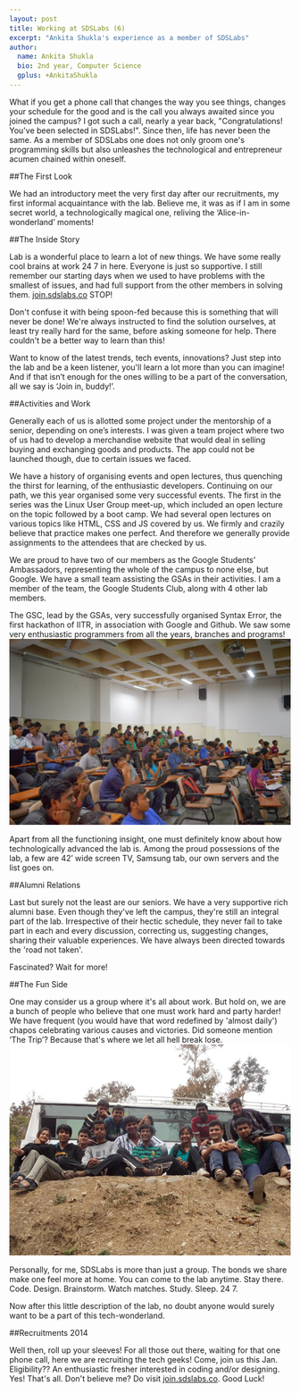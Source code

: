 ```yaml
---
layout: post
title: Working at SDSLabs (6)
excerpt: "Ankita Shukla's experience as a member of SDSLabs"
author:
  name: Ankita Shukla
  bio: 2nd year, Computer Science
  gplus: +AnkitaShukla
---
```


What if you get a phone call that changes the way you see things, changes your schedule for the good and is the call you always awaited since you joined the campus? I got such a call, nearly a year back, "Congratulations! You've been selected in SDSLabs!". Since then, life has never been the same. As a member of SDSLabs one does not only groom one's programming skills but also unleashes the technological and entrepreneur acumen chained within oneself.

##The First Look

We had an introductory meet the very first day after our recruitments, my first informal acquaintance with the lab. Believe me, it was as if I am in some secret world, a technologically magical one, reliving the ‘Alice-in-wonderland’ moments!

##The Inside Story

Lab is a wonderful place to learn a lot of new things. We have some really cool brains at work 24 7 in here. Everyone is just so supportive. I still remember our starting days when we used to have problems with the smallest of issues, and had full support from the other members in solving them. 
[join.sdslabs.co](http://join.sdslabs.co/)
STOP!

Don't confuse it with being spoon-fed because this is something that will never be done! We're always instructed to find the solution ourselves, at least try really hard for the same, before asking someone for help. There couldn't be a better way to learn than this!

Want to know of the latest trends, tech events, innovations? Just step into the lab and be a keen listener, you'll learn a lot more than you can imagine! 
And if that isn’t enough for the ones willing to be a part of the conversation, all we say is ‘Join in, buddy!’.

##Activities and Work

Generally each of us is allotted some project under the mentorship of a senior, depending on one’s interests. I was given a team project where two of us had to develop a merchandise website that would deal in selling buying and exchanging goods and products. The app could not be launched though, due to certain issues we faced.

We have a history of organising events and open lectures, thus quenching the thirst for learning, of the enthusiastic developers. Continuing on our path, we this year organised some very successful events. The first in the series was the Linux User Group meet-up, which included an open lecture on the topic followed by a boot camp.
We had several open lectures on various topics like HTML, CSS and JS covered by us. We firmly and crazily believe that practice makes one perfect. And therefore we generally provide assignments to the attendees that are checked by us.

We are proud to have two of our members as the Google Students’ Ambassadors, representing the whole of the campus to none else, but Google. We have a small team assisting the GSAs in their activities. I am a member of the team, the Google Students Club, along with 4 other lab members. 

The GSC, lead by the GSAs, very successfully organised Syntax Error, the first hackathon of IITR, in association with Google and Github. We saw some very enthusiastic programmers from all the years, branches and programs! 
![Syntax Error '13](/images/posts/syntax-error/audience.jpg)

Apart from all the functioning insight, one must definitely know about how technologically advanced the lab is. Among the proud possessions of the lab, a few are 42’ wide screen TV, Samsung tab, our own servers and the list goes on.


##Alumni Relations

Last but surely not the least are our seniors. We have a very supportive rich alumni base. Even though they've left the campus, they're still an integral part of the lab. Irrespective of their hectic schedule, they never fail to take part in each and every discussion, correcting us, suggesting changes, sharing their valuable experiences. We have always been directed towards the 'road not taken'.

Fascinated? Wait for more!

##The Fun Side

One may consider us a group where it's all about work. But hold on, we are a bunch of people who believe that one must work hard and party harder! We have frequent (you would have that word redefined by 'almost daily') chapos celebrating various causes and  victories. Did someone mention ‘The Trip’? Because that's where we let all hell break lose. 
![Trip](/images/posts/trip1.jpg)

Personally, for me, SDSLabs is more than just a group. The bonds we share make one feel more at home. You can come to the lab anytime. Stay there. Code. Design. Brainstorm. Watch matches. Study. Sleep. 24 7.

Now after this little description  of the lab,  no doubt anyone would surely want to be a part of this tech-wonderland.

##Recruitments 2014

Well then, roll up your sleeves!  For all those out there, waiting for that one phone call, here we are recruiting the tech geeks! Come, join us this Jan.
Eligibility??
An enthusiastic fresher interested in coding and/or designing.
Yes! That's all.
Don't believe me? Do visit [join.sdslabs.co](http://join.sdslabs.co/).
Good Luck!


